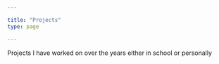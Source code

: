 ```yaml
---

title: "Projects"
type: page

---
```

Projects I have worked on over the years either in school or personally
